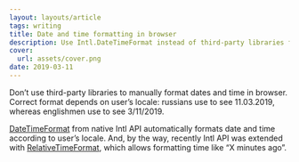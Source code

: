 ```yaml
---
layout: layouts/article
tags: writing
title: Date and time formatting in browser
description: Use Intl.DateTimeFormat instead of third-party libraries for date formatting.
cover:
  url: assets/cover.png
date: 2019-03-11
---
```


Don’t use third-party libraries to manually format dates and time in browser. Correct format depends on user’s locale: russians use to see 11.03.2019, whereas englishmen use to see 3/11/2019.

[DateTimeFormat](https://developer.mozilla.org/en-US/docs/Web/JavaScript/Reference/Global_Objects/DateTimeFormat) from native Intl API automatically formats date and time according to user’s locale. And, by the way, recently Intl API was extended with [RelativeTimeFormat](https://developer.mozilla.org/en-US/docs/Web/JavaScript/Reference/Global_Objects/RelativeTimeFormat), which allows formatting time like “X minutes ago”.
